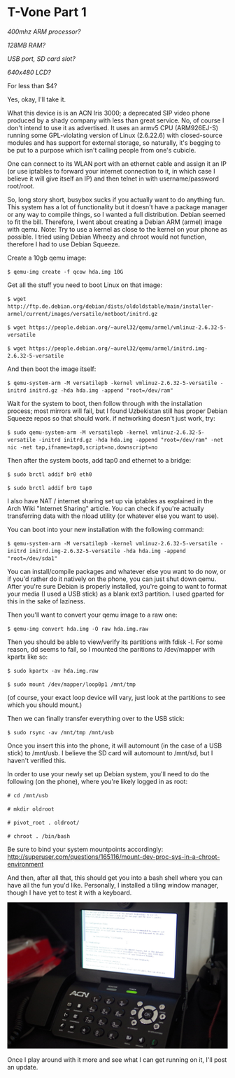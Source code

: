 T-Vone Part 1
==============


*400mhz ARM processor?*

*128MB RAM?*

*USB port, SD card slot?*

*640x480 LCD?*

For less than $4?


Yes, okay, I'll take it.

What this device is is an ACN Iris 3000; a deprecated SIP video phone produced by a shady company with less than great service.
No, of course I don't intend to use it as advertised. It uses an armv5 CPU (ARM926EJ-S) running some GPL-violating version of Linux (2.6.22.6) with closed-source modules and has support for external storage, so naturally, it's begging to be put to a purpose which isn't calling people from one's cubicle.

One can connect to its WLAN port with an ethernet cable and assign it an IP (or use iptables to forward your internet connection to it, 
in which case I believe it will give itself an IP) and then telnet in with username/password root/root.

So, long story short, busybox sucks if you actually want to do anything fun. This system has a lot of functionality but it doesn't have a package manager or any way to compile things, 
so I wanted a full distribution. Debian seemed to fit the bill. Therefore, I went about creating a Debian ARM (armel) image with qemu.
Note: Try to use a kernel as close to the kernel on your phone as possible. I tried using Debian Wheezy and chroot would not function, therefore I had to use Debian Squeeze.

Create a 10gb qemu image:

 `$ qemu-img create -f qcow hda.img 10G `

Get all the stuff you need to boot Linux on that image:

 `$ wget http://ftp.de.debian.org/debian/dists/oldoldstable/main/installer-armel/current/images/versatile/netboot/initrd.gz`

 `$ wget https://people.debian.org/~aurel32/qemu/armel/vmlinuz-2.6.32-5-versatile`

 `$ wget https://people.debian.org/~aurel32/qemu/armel/initrd.img-2.6.32-5-versatile`

And then boot the image itself:

 `$ qemu-system-arm -M versatilepb -kernel vmlinuz-2.6.32-5-versatile -initrd initrd.gz -hda hda.img -append "root=/dev/ram" `




Wait for the system to boot, then follow through with the installation process; most mirrors will fail, but I found Uzbekistan still has proper Debian Squeeze repos so that should work.
if networking doesn't just work, try:


 `$ sudo qemu-system-arm -M versatilepb -kernel vmlinuz-2.6.32-5-versatile -initrd initrd.gz -hda hda.img -append "root=/dev/ram" -net nic -net tap,ifname=tap0,script=no,downscript=no`

 
Then after the system boots, add tap0 and ethernet to a bridge:

 `$ sudo brctl addif br0 eth0`

 `$ sudo brctl addif br0 tap0`

 
I also have NAT / internet sharing set up via iptables as explained in the Arch Wiki "Internet Sharing" article.
You can check if you're actually transferring data with the nload utility (or whatever else you want to use).

You can boot into your new installation with the following command:

 `$ qemu-system-arm -M versatilepb -kernel vmlinuz-2.6.32-5-versatile -initrd initrd.img-2.6.32-5-versatile -hda hda.img -append "root=/dev/sda1"`

You can install/compile packages and whatever else you want to do now, or if you'd rather do it natively on the phone, you can just shut down qemu.
After you're sure Debian is properly installed, you're going to want to format your media (I used a USB stick) as a blank ext3 partition. I used gparted for this in the sake of laziness.

Then you'll want to convert your qemu image to a raw one:

 `$ qemu-img convert hda.img -O raw hda.img.raw`


Then you should be able to view/verify its partitions with fdisk -l. For some reason, dd seems to fail, so I mounted the paritions to /dev/mapper with kpartx like so:

 `$ sudo kpartx -av hda.img.raw`

 `$ sudo mount /dev/mapper/loop0p1 /mnt/tmp`

 (of course, your exact loop device will vary, just look at the partitions to see which you should mount.)

 Then we can finally transfer everything over to the USB stick:

 `$ sudo rsync -av /mnt/tmp /mnt/usb`

 
Once you insert this into the phone, it will automount (in the case of a USB stick) to /mnt/usb. I believe the SD card will automount to /mnt/sd, but I haven't verified this.

In order to use your newly set up Debian system, you'll need to do the following (on the phone), where you're likely logged in as root:


 `# cd /mnt/usb`

 `# mkdir oldroot`

 `# pivot_root . oldroot/`

 `# chroot . /bin/bash`

Be sure to bind your system mountpoints accordingly: http://superuser.com/questions/165116/mount-dev-proc-sys-in-a-chroot-environment

And then, after all that, this should get you into a bash shell where you can have all the fun you'd like. Personally, I installed a tiling window manager, though I have yet to test it with a keyboard.

![ACN Iris 3000, rice edition](/assets/vone1.jpg)

Once I play around with it more and see what I can get running on it, I'll post an update.
